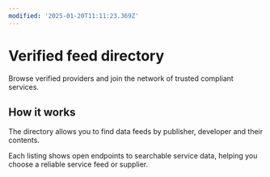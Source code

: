 ```yaml
---
modified: '2025-01-20T11:11:23.369Z'
---
```


# Verified feed directory

Browse verified providers and join the network of trusted compliant services.

## How it works

The directory allows you to find data feeds by publisher, developer and their contents.

Each listing shows open endpoints to searchable service data, helping you choose a reliable service feed or supplier.
